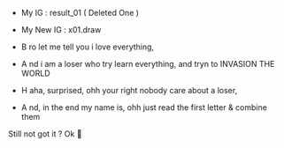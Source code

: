 
- My IG : result_01 ( Deleted One )
- My New IG : x01.draw

- B ro let me tell you i love everything,
- A nd i am a loser who try learn everything, and tryn to INVASION THE WORLD
- H aha, surprised, ohh your right nobody care about a loser,
- A nd, in the end my name is, ohh just read the first letter & combine them

Still not got it ? Ok 


